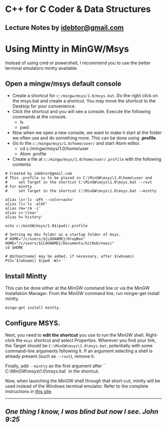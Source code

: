# C++ for C Coder & Data Structures
Lecture Notes by idebtor@gmail.com
-------------------
# Using Mintty in MinGW/Msys

Instead of using cmd or powershell, I recommend you to use the better terminal emulators mintty available.

## Open a mingw/msys default console
  - Create a shortcut for `c:/mingw/msys/1.0/msys.bat`. Do the right click on the msys.bat and create a shortcut. You may move the shortcut to the Desktop for your convenience.    
  - Click the shortcut and you will see a console. Execute the following commands at the console.
    - ls
    - pwd
  - Now when we open a new console, we want to make it start at the folder we often use and do something more.  This can be done using __.profile__.
  - Go to the `c:/mingw/msys/1.0/home/user/` and start Atom editor.
    - cd c:/mingw/msys/1.0/home/user
    - Atom .profile
  - Create a file at `c:/mingw/msys/1.0/home/user/.profile` with the following contents:

```  
# Created by idebtor@gmail.com
# This .profile is to be placed in C:\MinGW\msys\1.0\home\user and
#     set Target in the shortcut C:\MinGW\msys\1.0\msys.bat --rxvt
# For mintty
#     set Target in the shortcut C:\MinGW\msys\1.0\msys.bat -–mintty

alias ls='ls -aFh --color=auto'
alias ll='ls -alkF'
alias rm='rm -i'
alias c='clear'
alias h='history'

echo c:/minGW/msys/1.0$(pwd)/.profile

# Setting my dev folder as a startup folder of msys.
# HOME="/c/users/${LOGNAME}/DropBox"
HOME="/c/users/${LOGNAME}/Documents/GitHub/nowic"
cd $HOME

# @$(hostname) may be added, if necessary, after $(whoami)
PS1='$(whoami) $(pwd -W)> '
```

## Install Mintty
This can be done either at the MinGW command line or via the MinGW Installation Manager.  From the MinGW command line, run mingw-get install mintty.

```
mingw-get install mintty.
```
## Configure MSYS.  
Next, you need to __edit the shortcut__ you use to run the MinGW shell.  Right-click the `msys` shortcut and select Properties. Wherever you find your link, the Target should be `C:\MinGW\msys\1.0\msys.bat`, potentially with some command-line arguments following it. If an argument selecting a shell is already present (such as `--rxvt`), remove it.  

Finally, add `--mintty` as the first argument after `` C:\MinGW\msys\1.0\msys.bat` in the shortcut.

Now, when launching the MinGW shell through that short-cut, mintty will be used instead of the Windows terminal emulator.  Refer to the complete instructions in [this site](
https://sites.google.com/site/axusdev/tutorials/installminttyformsys).

----------------------------
_One thing I know, I was blind but now I see. John 9:25_
----------------------------
